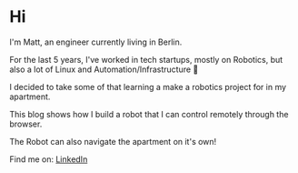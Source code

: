 # Hi

I'm Matt, an engineer currently living in Berlin.

For the last 5 years, I've worked in tech startups, mostly on Robotics, but also a lot of Linux and Automation/Infrastructure 🤖

I decided to take some of that learning a make a robotics project for in my apartment.

This blog shows how I build a robot that I can control remotely through the browser.

The Robot can also navigate the apartment on it's own!

Find me on: [LinkedIn](https://www.linkedin.com/in/matthew-pye1/)

